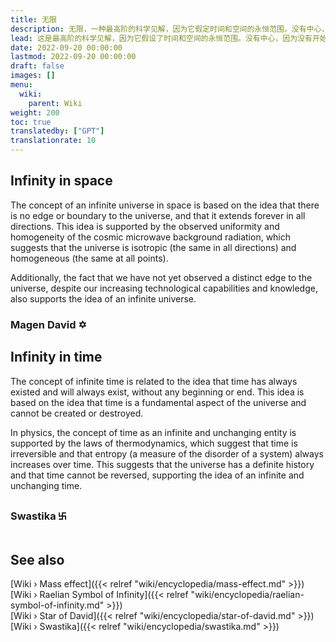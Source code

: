 ```yaml
---
title: 无限
description: 无限，一种最高阶的科学见解，因为它假定时间和空间的永恒范围。没有中心，因为没有开始也没有结束。世界各地和各个时代都广为人知的两个古老符号证明了耶洛因赋予我们的古老智慧，即卍字代表时间和永恒的循环性质，而红大卫又代表上在下，意味着道路空间扩展到更大的宏观层次与微观层次内的空间折叠到的方式相同。
lead: 这是最高阶的科学见解，因为它假设了时间和空间的永恒范围。没有中心，因为没有开始也没有结束。世界各地和各个时代都广为人知的两个古老符号证明了耶洛因赋予我们的古老智慧，即卍字代表时间和永恒的循环性质，而红大卫又代表上在下，意味着道路空间扩展到更大的宏观层次与微观层次内的空间折叠到的方式相同。
date: 2022-09-20 00:00:00
lastmod: 2022-09-20 00:00:00
draft: false
images: []
menu:
  wiki:
    parent: Wiki
weight: 200
toc: true
translatedby: ["GPT"]
translationrate: 10
---
```


## Infinity in space

The concept of an infinite universe in space is based on the idea that there is no edge or boundary to the universe, and that it extends forever in all directions. This idea is supported by the observed uniformity and homogeneity of the cosmic microwave background radiation, which suggests that the universe is isotropic (the same in all directions) and homogeneous (the same at all points).

Additionally, the fact that we have not yet observed a distinct edge to the universe, despite our increasing technological capabilities and knowledge, also supports the idea of an infinite universe.

### Magen David ✡

## Infinity in time

The concept of infinite time is related to the idea that time has always existed and will always exist, without any beginning or end. This idea is based on the idea that time is a fundamental aspect of the universe and cannot be created or destroyed.

In physics, the concept of time as an infinite and unchanging entity is supported by the laws of thermodynamics, which suggest that time is irreversible and that entropy (a measure of the disorder of a system) always increases over time. This suggests that the universe has a definite history and that time cannot be reversed, supporting the idea of an infinite and unchanging time.

### Swastika ࿕

## See also

[Wiki › Mass effect]({{< relref "wiki/encyclopedia/mass-effect.md" >}})</br>
[Wiki › Raelian Symbol of Infinity]({{< relref "wiki/encyclopedia/raelian-symbol-of-infinity.md" >}})</br>
[Wiki › Star of David]({{< relref "wiki/encyclopedia/star-of-david.md" >}})</br>
[Wiki › Swastika]({{< relref "wiki/encyclopedia/swastika.md" >}})</br>
